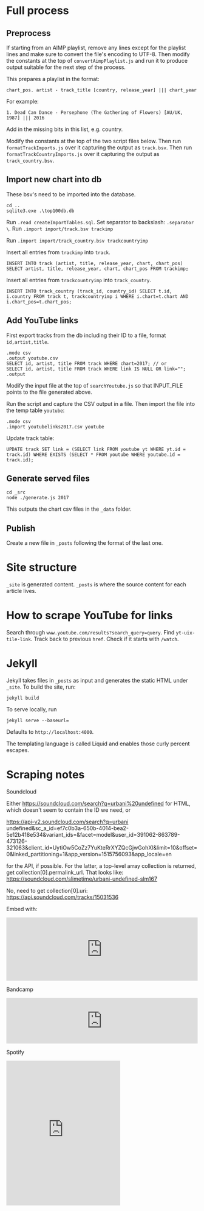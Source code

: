 # Full process

## Preprocess

If starting from an AIMP playlist, remove any lines except for the playlist lines and make sure to convert the file's encoding to UTF-8. Then modify the constants at the top of `convertAimpPlaylist.js` and run it to produce output suitable for the next step of the process.

This prepares a playlist in the format:

`chart_pos. artist - track_title [country, release_year] ||| chart_year`

For example:

`1. Dead Can Dance - Persephone (The Gathering of Flowers) [AU/UK, 1987] ||| 2016`

Add in the missing bits in this list, e.g. country.

Modify the constants at the top of the two script files below.
Then run `formatTrackImports.js` over it capturing the output as `track.bsv`.
Then run `formatTrackCountryImports.js` over it capturing the output as `track_country.bsv`.

## Import new chart into db

These bsv's need to be imported into the database.

```
cd ..
sqlite3.exe .\top100db.db
```

Run `.read createImportTables.sql`.
Set separator to backslash: `.separator \`.
Run `.import import/track.bsv trackimp`

Run `.import import/track_country.bsv trackcountryimp`

Insert all entries from `trackimp` into `track`.
```
INSERT INTO track (artist, title, release_year, chart, chart_pos) SELECT artist, title, release_year, chart, chart_pos FROM trackimp;
```

Insert all entries from `trackcountryimp` into `track_country`.
```
INSERT INTO track_country (track_id, country_id) SELECT t.id, i.country FROM track t, trackcountryimp i WHERE i.chart=t.chart AND i.chart_pos=t.chart_pos;
```

## Add YouTube links

First export tracks from the db including their ID to a file, format `id,artist,title`.

```
.mode csv
.output youtube.csv
SELECT id, artist, title FROM track WHERE chart=2017; // or
SELECT id, artist, title FROM track WHERE link IS NULL OR link="";
.output
```

Modify the input file at the top of `searchYoutube.js` so that INPUT_FILE points to the file generated above.

Run the script and capture the CSV output in a file. Then import the file into the temp table `youtube`:

```
.mode csv
.import youtubelinks2017.csv youtube
```

Update track table:

```
UPDATE track SET link = (SELECT link FROM youtube yt WHERE yt.id = track.id) WHERE EXISTS (SELECT * FROM youtube WHERE youtube.id = track.id);
```

## Generate served files

```
cd _src
node ./generate.js 2017
```

This outputs the chart csv files in the `_data` folder.

## Publish

Create a new file in `_posts` following the format of the last one.

# Site structure

`_site` is generated content.
`_posts` is where the source content for each article lives.

# How to scrape YouTube for links

Search through `www.youtube.com/results?search_query=query`.
Find `yt-uix-tile-link`.
Track back to previous `href`.
Check if it starts with `/watch`.

# Jekyll

Jekyll takes files in `_posts` as input and generates the static HTML under `_site`. To build the site, run:

```
jekyll build
```

To serve locally, run

```
jekyll serve --baseurl=
```

Defaults to `http://localhost:4000`.

The templating language is called Liquid and enables those curly percent escapes.

# Scraping notes

Soundcloud

Either https://soundcloud.com/search?q=urbani%20undefined for HTML, which doesn't seem to contain the ID we need, or

https://api-v2.soundcloud.com/search?q=urbani undefined&sc_a_id=ef7c0b3a-650b-4014-bea2-5e12b418e534&variant_ids=&facet=model&user_id=391062-863789-473126-321063&client_id=UytiOw5CoZz7YuKteRrXYZQcGjwGohXl&limit=10&offset=0&linked_partitioning=1&app_version=1515756093&app_locale=en

for the API, if possible. For the latter, a top-level array collection is returned, get collection[0].permalink_url. That looks like:
https://soundcloud.com/slimetime/urbani-undefined-slm167

No, need to get collection[0].uri:
https://api.soundcloud.com/tracks/15031536

Embed with:

<iframe width="100%" height="166" scrolling="no" frameborder="no"
  src="https://w.soundcloud.com/player/?url=https%3A//api.soundcloud.com/tracks/277326381&amp;color=%23ff5500&amp;auto_play=false&amp;hide_related=false&amp;show_comments=true&amp;show_user=true&amp;show_reposts=false&amp;show_teaser=true"></iframe>


Bandcamp

<iframe style="border: 0; width: 100%; height: 120px;"
  src="http://bandcamp.com/EmbeddedPlayer/album=959247280/size=large/bgcol=333333/linkcol=ffffff/tracklist=false/artwork=small/track=2537223362/transparent=true/"
  seamless>
    <a href="http://tqdukg.com/album/ukg">ukg by t q d</a>
</iframe>

Spotify

<iframe src="https://open.spotify.com/embed/track/4kAflSfOBf6Wv5ZD5abUvZ" width="300" height="380" frameborder="0" allowtransparency="true"></iframe>

